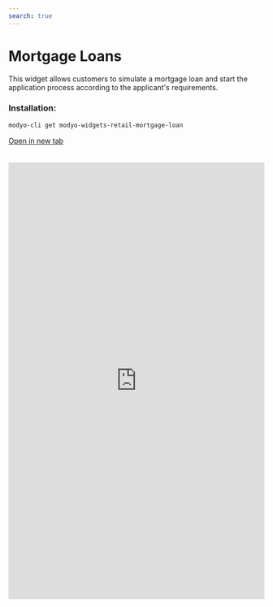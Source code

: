 ```yaml
---
search: true
---
```


# Mortgage Loans

This widget allows customers to simulate a mortgage loan and start the application process according to the applicant's requirements.

### Installation:

```bash
modyo-cli get modyo-widgets-retail-mortgage-loan
```

[Open in new tab](https://widgets.modyo.com/retail/mortgage-loan)

<iframe id="widgetFrame" src="https://widgets.modyo.com/retail/mortgage-loan" width="100%" frameBorder="0" style="min-height:860px;overflow:auto;margin-top:20px;"/>

| Feature         | Description                                                                                                                                                                                                               |
|-----------------------|---------------------------------------------------------------------------------------------------------------------------------------------------------------------------------------------------------------------------|
| Loan Amount     | Clients can enter the loan amount they want to simulate and apply for.                                                                                                                                                 |
| Down payment                   | Clients can enter the desired down payment amount to be included in the application.                                                                                                                                                     |
| Property type      | Allows the user to choose the property type they wish to purchase with the loan.                                                                                                                                                    |
| Loan Term         | Allows the user to choose the length of the loan term during which payments will be made.                                                                                                                                   |
| Grace Period       | The customer can add a grace period in months of non-payment to the simulation.                                                                                                                         |
| Insurance               | The customer can add different types of insurance to the mortgage loan simulation.                                                                                                                                   |
| Simulation Summary | Presents general information obtained from the mortgage loan simulation. It includes total cost of the loan, the loan term in years, the monthly payment amount, the corresponding interest rates, and financing percentage. |
| Simulation Details | Displays the details of the mortgage loan simulation. Includes the loan amount, term, down payment, monthly payment amount, property type, taxes, insurances, expenses and more.                                         |
| Apply for Loan             | Allows customers to confirm the simulation and begin their application for the mortgage loan with your institution.                                                                                                                      |

<script>

  export default {
    mounted() {

      function setIframeHeightCO(id, ht) {
          var ifrm = document.getElementById(id);
          if(ifrm) {
            ifrm.style.height = ht + 4 + "px";
          }
      }
      // iframed document sends its height using postMessage
      function handleDocHeightMsg(e) {
          // check origin
          if ( e.origin === 'https://widgets.modyo.com' ) {
              // parse data
              var data = JSON.parse( e.data );

              console.log('data:', data)
              // check data object
              if ( data['docHeight'] ) {
                  setIframeHeightCO( 'widgetFrame', data['docHeight'] );
              } else {
                  setIframeHeightCO( 'widgetFrame', 700 );
              }
          }
      }

      // assign message handler
      if ( window.addEventListener ) {
          window.addEventListener('message', handleDocHeightMsg, false);
      }
    }
  }

</script>
